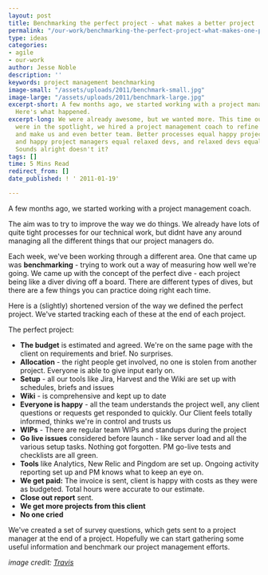 ```yaml
---
layout: post
title: Benchmarking the perfect project - what makes a better project
permalink: "/our-work/benchmarking-the-perfect-project-what-makes-one-project-better-than-another/"
type: ideas
categories:
- agile
- our-work
author: Jesse Noble
description: ''
keywords: project management benchmarking
image-small: "/assets/uploads/2011/benchmark-small.jpg"
image-large: "/assets/uploads/2011/benchmark-large.jpg"
excerpt-short: A few months ago, we started working with a project management coach.
  Here's what happened.
excerpt-long: We were already awesome, but we wanted more. This time our project managers
  were in the spotlight, we hired a project management coach to refine our processes
  and make us and even better team. Better processes equal happy project managers,
  and happy project managers equal relaxed devs, and relaxed devs equal great work.
  Sounds alright doesn't it?
tags: []
time: 5 Mins Read
redirect_from: []
date_published: ! ' 2011-01-19'

---
```

A few months ago, we started working with a project management coach.

The aim was to try to improve the way we do things. We already have lots of quite tight processes for our technical work, but didnt have any around managing all the different things that our project managers do.

Each week, we've been working through a different area. One that came up was **benchmarking** - trying to work out a way of measuring how well we're going. We came up with the concept of the perfect dive - each project being like a diver diving off a board. There are different types of dives, but there are a few things you can practice doing right each time.

Here is a (slightly) shortened version of the way we defined the perfect project. We've started tracking each of these at the end of each project.

The perfect project:

- **The budget** is estimated and agreed. We're on the same page with the client on requirements and brief. No surprises.
- **Allocation** - the right people get involved, no one is stolen from another project. Everyone is able to give input early on.
- **Setup** - all our tools like Jira, Harvest and the Wiki are set up with schedules, briefs and issues
- **Wiki** - is comprehensive and kept up to date
- **Everyone is happy** - all the team understands the project well, any client questions or requests get responded to quickly. Our Client feels totally informed, thinks we're in control and trusts us
- **WIPs** - There are regular team WIPs and standups during the project
- **Go live issues** considered before launch - like server load and all the various setup tasks. Nothing got forgotten. PM go-live tests and checklists are all green.
- **Tools** like Analytics, New Relic and Pingdom are set up. Ongoing activity reporting set up and PM knows what to keep an eye on.
- **We get paid:** The invoice is sent, client is happy with costs as they were as budgeted. Total hours were accurate to our estimate.
- **Close out report** sent.
- **We get more projects from this client**
- **No one cried**

We've created a set of survey questions, which gets sent to a project manager at the end of a project. Hopefully we can start gathering some useful information and benchmark our project management efforts.

*image credit: [Travis](https://www.flickr.com/photos/baggis/)*

